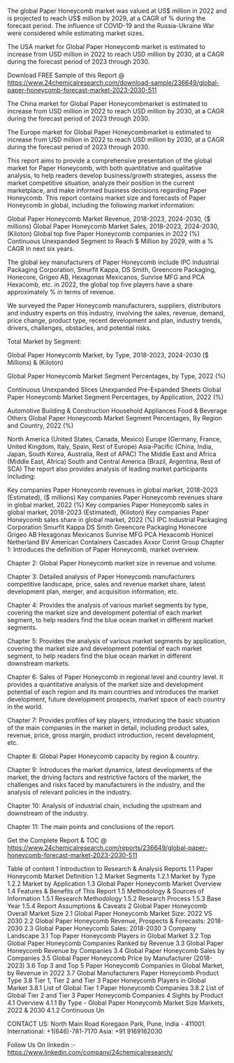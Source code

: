 The global Paper Honeycomb market was valued at US$ million in 2022 and is projected to reach US$ million by 2029, at a CAGR of % during the forecast period. The influence of COVID-19 and the Russia-Ukraine War were considered while estimating market sizes.

The USA market for Global Paper Honeycomb market is estimated to increase from USD million in 2022 to reach USD million by 2030, at a CAGR during the forecast period of 2023 through 2030.

Download FREE Sample of this Report @ https://www.24chemicalresearch.com/download-sample/236649/global-paper-honeycomb-forecast-market-2023-2030-511

The China market for Global Paper Honeycombmarket is estimated to increase from USD million in 2022 to reach USD million by 2030, at a CAGR during the forecast period of 2023 through 2030.

The Europe market for Global Paper Honeycombmarket is estimated to increase from USD million in 2022 to reach USD million by 2030, at a CAGR during the forecast period of 2023 through 2030.

This report aims to provide a comprehensive presentation of the global market for Paper Honeycomb, with both quantitative and qualitative analysis, to help readers develop business/growth strategies, assess the market competitive situation, analyze their position in the current marketplace, and make informed business decisions regarding Paper Honeycomb. This report contains market size and forecasts of Paper Honeycomb in global, including the following market information:

Global Paper Honeycomb Market Revenue, 2018-2023, 2024-2030, ($ millions)
Global Paper Honeycomb Market Sales, 2018-2023, 2024-2030, (Kiloton)
Global top five Paper Honeycomb companies in 2022 (%)
Continuous Unexpanded Segment to Reach $ Million by 2029, with a % CAGR in next six years.

The global key manufacturers of Paper Honeycomb include IPC Industrial Packaging Corporation, Smurfit Kappa, DS Smith, Greencore Packaging, Honecore, Grigeo AB, Hexagonas Mexicanos, Sunrise MFG and PCA Hexacomb, etc. in 2022, the global top five players have a share approximately % in terms of revenue.

We surveyed the Paper Honeycomb manufacturers, suppliers, distributors and industry experts on this industry, involving the sales, revenue, demand, price change, product type, recent development and plan, industry trends, drivers, challenges, obstacles, and potential risks.

Total Market by Segment:

Global Paper Honeycomb Market, by Type, 2018-2023, 2024-2030 ($ Millions) & (Kiloton)

Global Paper Honeycomb Market Segment Percentages, by Type, 2022 (%)

Continuous Unexpanded
Slices Unexpanded
Pre-Expanded Sheets
Global Paper Honeycomb Market Segment Percentages, by Application, 2022 (%)

Automotive
Building & Construction
Household Appliances
Food & Beverage
Others
Global Paper Honeycomb Market Segment Percentages, By Region and Country, 2022 (%)

North America (United States, Canada, Mexico)
Europe (Germany, France, United Kingdom, Italy, Spain, Rest of Europe)
Asia-Pacific (China, India, Japan, South Korea, Australia, Rest of APAC)
The Middle East and Africa (Middle East, Africa)
South and Central America (Brazil, Argentina, Rest of SCA)
The report also provides analysis of leading market participants including:

Key companies Paper Honeycomb revenues in global market, 2018-2023 (Estimated), ($ millions)
Key companies Paper Honeycomb revenues share in global market, 2022 (%)
Key companies Paper Honeycomb sales in global market, 2018-2023 (Estimated), (Kiloton)
Key companies Paper Honeycomb sales share in global market, 2022 (%)
IPC Industrial Packaging Corporation
Smurfit Kappa
DS Smith
Greencore Packaging
Honecore
Grigeo AB
Hexagonas Mexicanos
Sunrise MFG
PCA Hexacomb
Honicel Netherland BV
American Containers
Cascades
Axxor
Corint Group
Chapter 1: Introduces the definition of Paper Honeycomb, market overview.

Chapter 2: Global Paper Honeycomb market size in revenue and volume.

Chapter 3: Detailed analysis of Paper Honeycomb manufacturers competitive landscape, price, sales and revenue market share, latest development plan, merger, and acquisition information, etc.

Chapter 4: Provides the analysis of various market segments by type, covering the market size and development potential of each market segment, to help readers find the blue ocean market in different market segments.

Chapter 5: Provides the analysis of various market segments by application, covering the market size and development potential of each market segment, to help readers find the blue ocean market in different downstream markets.

Chapter 6: Sales of Paper Honeycomb in regional level and country level. It provides a quantitative analysis of the market size and development potential of each region and its main countries and introduces the market development, future development prospects, market space of each country in the world.

Chapter 7: Provides profiles of key players, introducing the basic situation of the main companies in the market in detail, including product sales, revenue, price, gross margin, product introduction, recent development, etc.

Chapter 8: Global Paper Honeycomb capacity by region & country.

Chapter 9: Introduces the market dynamics, latest developments of the market, the driving factors and restrictive factors of the market, the challenges and risks faced by manufacturers in the industry, and the analysis of relevant policies in the industry.

Chapter 10: Analysis of industrial chain, including the upstream and downstream of the industry.

Chapter 11: The main points and conclusions of the report.

Get the Complete Report & TOC @ https://www.24chemicalresearch.com/reports/236649/global-paper-honeycomb-forecast-market-2023-2030-511

Table of content
1 Introduction to Research & Analysis Reports
1.1 Paper Honeycomb Market Definition
1.2 Market Segments
1.2.1 Market by Type
1.2.2 Market by Application
1.3 Global Paper Honeycomb Market Overview
1.4 Features & Benefits of This Report
1.5 Methodology & Sources of Information
1.5.1 Research Methodology
1.5.2 Research Process
1.5.3 Base Year
1.5.4 Report Assumptions & Caveats
2 Global Paper Honeycomb Overall Market Size
2.1 Global Paper Honeycomb Market Size: 2022 VS 2030
2.2 Global Paper Honeycomb Revenue, Prospects & Forecasts: 2018-2030
2.3 Global Paper Honeycomb Sales: 2018-2030
3 Company Landscape
3.1 Top Paper Honeycomb Players in Global Market
3.2 Top Global Paper Honeycomb Companies Ranked by Revenue
3.3 Global Paper Honeycomb Revenue by Companies
3.4 Global Paper Honeycomb Sales by Companies
3.5 Global Paper Honeycomb Price by Manufacturer (2018-2023)
3.6 Top 3 and Top 5 Paper Honeycomb Companies in Global Market, by Revenue in 2022
3.7 Global Manufacturers Paper Honeycomb Product Type
3.8 Tier 1, Tier 2 and Tier 3 Paper Honeycomb Players in Global Market
3.8.1 List of Global Tier 1 Paper Honeycomb Companies
3.8.2 List of Global Tier 2 and Tier 3 Paper Honeycomb Companies
4 Sights by Product
4.1 Overview
4.1.1 By Type - Global Paper Honeycomb Market Size Markets, 2022 & 2030
4.1.2 Continuous Un

CONTACT US:
North Main Road Koregaon Park, Pune, India - 411001.
International: +1(646)-781-7170
Asia: +91 9169162030

Follow Us On linkedin :- https://www.linkedin.com/company/24chemicalresearch/
